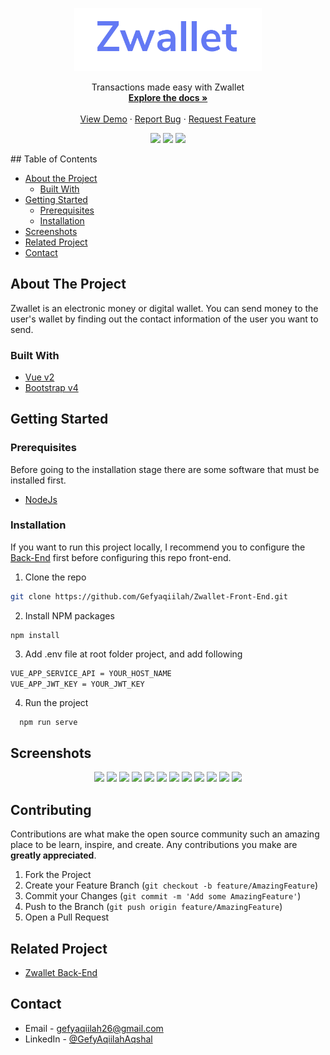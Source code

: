 <p align="center">
  <a href="https://github.com/Gefyaqiilah/Zwallet-Front-End">
    <img src="./screenshots/logo.png"  width="300px" alt="Logo" width="80">
  </a>
</p>
  <p align="center">
  Transactions made easy with Zwallet
  <br/>
    <a href="https://github.com/Gefyaqiilah/Zwallet-Front-End"><strong>Explore the docs »</strong></a>
    <br /><br/>
    <a href="https://zwallet-gefy.netlify.app">View Demo</a>
    ·
    <a href="https://github.com/Gefyaqiilah/Zwallet-Front-End">Report Bug</a>
    ·
    <a href="https://github.com/Gefyaqiilah/Zwallet-Front-End">Request Feature</a>
  </p>
</p>
<p align="center">
<img src="https://img.shields.io/github/repo-size/Gefyaqiilah/Zwallet-Front-End?color=%20%236379f4&label=Repo%20SIZE&logo=%20%236379f4&logoColor=%20%236379f4&style=flat">
 <a href="https://vuejs.org/"><img src="https://img.shields.io/badge/Vue-v2-green?style=flat"></a>
 <a href="https://getbootstrap.com/docs/4.6/getting-started/introduction"><img src="https://img.shields.io/badge/Bootstrap-v4-lightgreen?style=flat"></a>
</p>
<!-- TABLE OF CONTENTS -->
## Table of Contents

* [About the Project](#about-the-project)
  * [Built With](#built-with)
* [Getting Started](#getting-started)
  * [Prerequisites](#prerequisites)
  * [Installation](#installation)
* [Screenshots](#screenshots)
* [Related Project](#related-project)
* [Contact](#contact)



<!-- ABOUT THE PROJECT -->
## About The Project



Zwallet is an electronic money or digital wallet. You can send money to the user's wallet by finding out the contact information of the user you want to send.

### Built With

* [Vue v2](https://vuejs.org/v2)
* [Bootstrap v4](https://getbootstrap.com/docs/4.6/getting-started/introduction/)


<!-- GETTING STARTED -->
## Getting Started

### Prerequisites

Before going to the installation stage there are some software that must be installed first.

* [NodeJs](https://nodejs.org/en/download/)

### Installation

If you want to run this project locally, I recommend you to configure the [Back-End](https://github.com/Gefyaqiilah/Zwallet-Back-End) first before configuring this repo front-end.
1. Clone the repo
```sh
git clone https://github.com/Gefyaqiilah/Zwallet-Front-End.git
```
2. Install NPM packages
```
npm install
```
3. Add .env file at root folder project, and add following
```sh
VUE_APP_SERVICE_API = YOUR_HOST_NAME
VUE_APP_JWT_KEY = YOUR_JWT_KEY
```
4. Run the project
```
  npm run serve
```



<!-- ROADMAP -->
## Screenshots

<p align='center'>
  <span>
      <image width="200" src='./screenshots/landing-page.png' />
      <image width="200" src='./screenshots/register.png' />
      <image width="200" src='./screenshots/login.png' />
      <image width="200" src='./screenshots/create-pin.png' />
      <image width="200" src='./screenshots/home.png' />
      <image width="200" src='./screenshots/profile.png' />
      <image width="200" src='./screenshots/personal-information.png' />
      <image width="200" src='./screenshots/top-up.png' />
      <image width="200" src='./screenshots/search-receiver.png' />
      <image width="200" src='./screenshots/transfer-information.png' />
      <image width="200" src='./screenshots/input-pin.png' />
      <image width="200" src='./screenshots/transfer-success.png' />
     

<!-- CONTRIBUTING -->
## Contributing

Contributions are what make the open source community such an amazing place to be learn, inspire, and create. Any contributions you make are **greatly appreciated**.

1. Fork the Project
2. Create your Feature Branch (`git checkout -b feature/AmazingFeature`)
3. Commit your Changes (`git commit -m 'Add some AmazingFeature'`)
4. Push to the Branch (`git push origin feature/AmazingFeature`)
5. Open a Pull Request



## Related Project
- [Zwallet Back-End](https://github.com/Gefyaqiilah/Zwallet-Back-End)


<!-- CONTACT -->
## Contact

- Email - gefyaqiilah26@gmail.com
- LinkedIn - [@GefyAqiilahAqshal](https://linkedin.com/in/gefyaqiilahaqshal)


